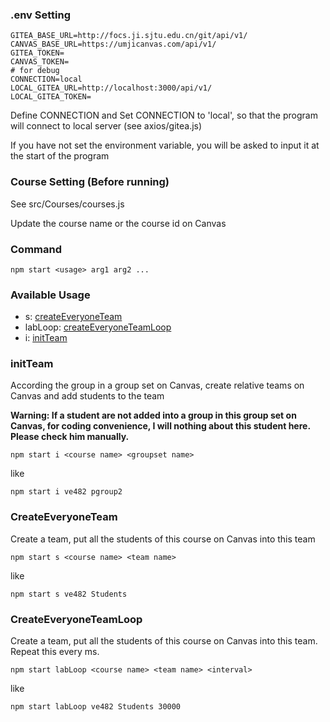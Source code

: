 ### .env Setting

~~~shell
GITEA_BASE_URL=http://focs.ji.sjtu.edu.cn/git/api/v1/
CANVAS_BASE_URL=https://umjicanvas.com/api/v1/
GITEA_TOKEN=
CANVAS_TOKEN=
# for debug
CONNECTION=local
LOCAL_GITEA_URL=http://localhost:3000/api/v1/
LOCAL_GITEA_TOKEN=
~~~

Define CONNECTION and Set CONNECTION to 'local', so that the program will connect to local server (see axios/gitea.js) 

If you have not set the environment variable, you will be asked to input it at the start of the program

### Course Setting (Before running)

See src/Courses/courses.js

Update the course name or the course id on Canvas

### Command

~~~
npm start <usage> arg1 arg2 ... 
~~~



### Available Usage

- s: [createEveryoneTeam](#createEveryoneTeam)
- labLoop: [createEveryoneTeamLoop](#createEveryoneTeamLoop)
- i: [initTeam](#initTeam)



### initTeam

According the group in a group set on Canvas, create relative teams on Canvas and add students to the team

**Warning: If a student are not added into a group in this group set on Canvas, for coding convenience, I will nothing about this student here. Please check him manually.**

~~~
npm start i <course name> <groupset name>
~~~

like

~~~
npm start i ve482 pgroup2
~~~



### CreateEveryoneTeam

Create a team, put all the students of this course on Canvas into this team

~~~
npm start s <course name> <team name>
~~~

like

~~~
npm start s ve482 Students
~~~


### CreateEveryoneTeamLoop

Create a team, put all the students of this course on Canvas into this team. Repeat this every <interval> ms.

~~~
npm start labLoop <course name> <team name> <interval>
~~~

like

~~~
npm start labLoop ve482 Students 30000
~~~





